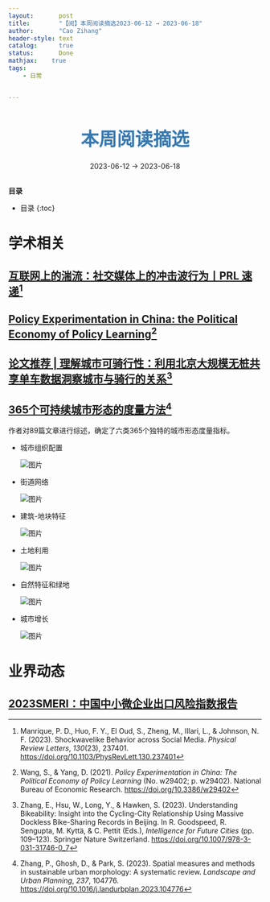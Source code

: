 ```yaml
---
layout:       post
title:        "【阅】本周阅读摘选2023-06-12 → 2023-06-18"
author:       "Cao Zihang"
header-style: text
catalog:      true
status:		  Done
mathjax: 	true
tags:
    - 日常


---
```


<center style="margin-bottom: 20px; margin-top: 50px"><font color="#3879B1" style="line-height: 1.4;font-weight: 700;font-size: 36px;box-sizing: border-box; ">本周阅读摘选</font></center>

<center style=" margin-bottom: 30px;">2023-06-12 → 2023-06-18</center>

<font style="font-weight: bold;">目录</font>

* 目录
{:toc}

# 学术相关

## [互联网上的湍流：社交媒体上的冲击波行为丨PRL 速递](https://mp.weixin.qq.com/s/cXfttiZ0jqDgEI70kcLDdA)[^1]






## [Policy Experimentation in China: the Political Economy of Policy Learning](https://www.nber.org/papers/w29402)[^2]





## [论文推荐 | 理解城市可骑行性：利用北京大规模无桩共享单车数据洞察城市与骑行的关系](https://mp.weixin.qq.com/s/dtEbD8s8MFFKZBUFcdQZ-Q)[^3]



## [365个可持续城市形态的度量方法](https://mp.weixin.qq.com/s/M9R4A4fIcR7sg2z-2eIlzg)[^4]

作者对89篇文章进行综述，确定了六类365个独特的城市形态度量指标。

- 城市组织配置

  ![图片](https://img.czhread.asia/img/202306181352613.jpeg)

- 街道网络

  ![图片](https://img.czhread.asia/img/202306181352728.jpeg)

- 建筑-地块特征

  ![图片](https://img.czhread.asia/img/202306181353091.jpeg)

- 土地利用

  ![图片](https://img.czhread.asia/img/202306181353791.jpeg)

- 自然特征和绿地

  ![图片](https://img.czhread.asia/img/202306181353322.jpeg)

- 城市增长

  ![图片](https://img.czhread.asia/img/202306181353651.jpeg)

# 业界动态

## [2023SMERI：中国中小微企业出口风险指数报告](https://g.h5gdsvip.com/p/iylbr3qw)





[^1]: Manrique, P. D., Huo, F. Y., El Oud, S., Zheng, M., Illari, L., & Johnson, N. F. (2023). Shockwavelike Behavior across Social Media. *Physical Review Letters*, *130*(23), 237401. https://doi.org/10.1103/PhysRevLett.130.237401
[^2]: Wang, S., & Yang, D. (2021). *Policy Experimentation in China: The Political Economy of Policy Learning* (No. w29402; p. w29402). National Bureau of Economic Research. https://doi.org/10.3386/w29402
[^3]: Zhang, E., Hsu, W., Long, Y., & Hawken, S. (2023). Understanding Bikeability: Insight into the Cycling-City Relationship Using Massive Dockless Bike-Sharing Records in Beijing. In R. Goodspeed, R. Sengupta, M. Kyttä, & C. Pettit (Eds.), *Intelligence for Future Cities* (pp. 109–123). Springer Nature Switzerland. https://doi.org/10.1007/978-3-031-31746-0_7
[^4]: Zhang, P., Ghosh, D., & Park, S. (2023). Spatial measures and methods in sustainable urban morphology: A systematic review. *Landscape and Urban Planning*, *237*, 104776. https://doi.org/10.1016/j.landurbplan.2023.104776
